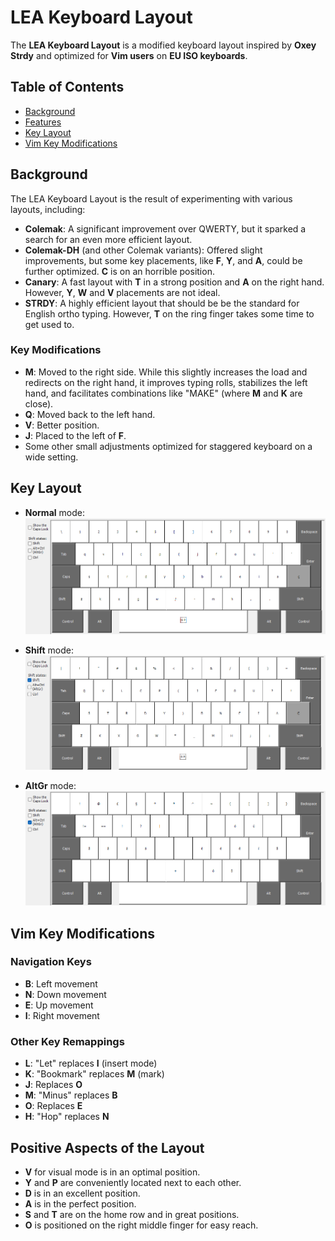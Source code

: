# LEA Keyboard Layout

The **LEA Keyboard Layout** is a modified keyboard layout inspired by **Oxey Strdy** and optimized for **Vim users** on **EU ISO keyboards**. 

## Table of Contents

- [Background](#background)
- [Features](#features)
- [Key Layout](#key-layout)
- [Vim Key Modifications](#vim-key-modifications)

## Background

The LEA Keyboard Layout is the result of experimenting with various layouts, including:

- **Colemak**: A significant improvement over QWERTY, but it sparked a search for an even more efficient layout.
- **Colemak-DH** (and other Colemak variants): Offered slight improvements, but some key placements, like **F**, **Y**, and **A**, could be further optimized. **C** is on an horrible position.
- **Canary**: A fast layout with **T** in a strong position and **A** on the right hand. However, **Y**, **W** and **V** placements are not ideal.
- **STRDY**: A highly efficient layout that should be be the standard for English ortho typing. However, **T** on the ring finger takes some time to get used to.


### Key Modifications
- **M**: Moved to the right side. While this slightly increases the load and redirects on the right hand, it improves typing rolls, stabilizes the left hand, and facilitates combinations like "MAKE" (where **M** and **K** are close).
- **Q**: Moved back to the left hand.
- **V**: Better position.
- **J**: Placed to the left of **F**.
- Some other small adjustments optimized for staggered keyboard on a wide setting. 

## Key Layout

- **Normal** mode:
  ![LEA Keyboard Layout - Normal](./docs/images/normal.png)
  
- **Shift** mode:
  ![LEA Keyboard Layout - Shift](./docs/images/shift.png)
  
- **AltGr** mode:
  ![LEA Keyboard Layout - AltGr](./docs/images/altgr.png)



## Vim Key Modifications
### Navigation Keys
- **B**: Left movement
- **N**: Down movement
- **E**: Up movement
- **I**: Right movement

### Other Key Remappings
- **L**: "Let" replaces **I** (insert mode)
- **K**: "Bookmark" replaces **M** (mark)
- **J**: Replaces **O**
- **M**: "Minus" replaces **B**
- **O**: Replaces **E**
- **H**: "Hop" replaces **N**

## Positive Aspects of the Layout
- **V** for visual mode is in an optimal position.
- **Y** and **P** are conveniently located next to each other.
- **D** is in an excellent position.
- **A** is in the perfect position.
- **S** and **T** are on the home row and in great positions.
- **O** is positioned on the right middle finger for easy reach.
